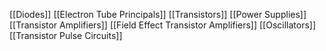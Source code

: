 [[Diodes]]
[[Electron Tube Principals]]
[[Transistors]]
[[Power Supplies]]
[[Transistor Amplifiers]]
[[Field Effect Transistor Amplifiers]]
[[Oscillators]]
[[Transistor Pulse Circuits]]